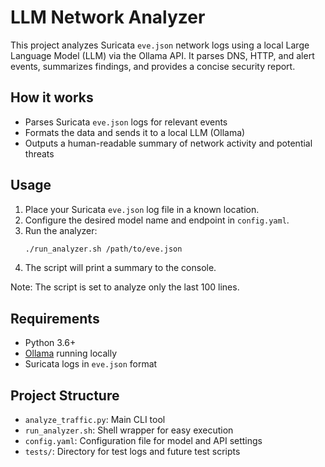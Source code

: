# LLM Network Analyzer

This project analyzes Suricata `eve.json` network logs using a local Large Language Model (LLM) via the Ollama API. It parses DNS, HTTP, and alert events, summarizes findings, and provides a concise security report.

## How it works
- Parses Suricata `eve.json` logs for relevant events
- Formats the data and sends it to a local LLM (Ollama)
- Outputs a human-readable summary of network activity and potential threats

## Usage
1. Place your Suricata `eve.json` log file in a known location.
2. Configure the desired model name and endpoint in `config.yaml`.
3. Run the analyzer:
   ```bash
   ./run_analyzer.sh /path/to/eve.json
   ```
4. The script will print a summary to the console.

Note: The script is set to analyze only the last 100 lines.

## Requirements
- Python 3.6+
- [Ollama](https://ollama.com/) running locally
- Suricata logs in `eve.json` format

## Project Structure
- `analyze_traffic.py`: Main CLI tool
- `run_analyzer.sh`: Shell wrapper for easy execution
- `config.yaml`: Configuration file for model and API settings
- `tests/`: Directory for test logs and future test scripts 
